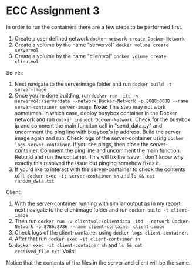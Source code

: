 # ECC Assignment 3

In order to run the containers there are a few steps to be performed first. 

1. Create a user defined network `docker network create Docker-Network`
2. Create a volume by the name "servervol" `docker volume create servervol`
3. Create a volume by the name "clientvol" `docker volume create clientvol`

Server:
1. Next navigate to the serverimage folder and run `docker build -t server-image .`
2. Once you're done building, run `docker run -itd -v servervol:/serverdata --network Docker-Network -p 8888:8888 --name server-container server-image`.
**Note:** This step may not work sometimes. In which case, deploy busybox container in the Docker network and run `docker inspect Docker-Network`. Check for the busybox ip and comment the main funciton call in "send_data.py" and uncomment the ping line with busybox's ip address. Build the server image again and run. Check logs of the server-container using `docker logs server-container`. If you see pings, then close the server-container. Comment the ping line and uncomment the main function. Rebuild and run the container. This will fix the issue. I don't know why exactly this resolved the issue but pinging somehow fixes it.
4. If you'd like to interact with the server-container to check the contents of it, `docker exec -it server-container sh` and `ls && cat random_data.txt`

Client:
1. With the server-container running with similar output as in my report, next navigate to the clientimage folder and run `docker build -t client-image .`
2. Then run `docker run -v clientvol:/clientdata -itd --network Docker-Network -p 8786:8786 --name client-container client-image`
3. Check logs of the client-container using `docker logs client-container`.
4. After that run `docker exec -it client-container sh`
5. `docker exec -it client-container sh` and `ls && cat received_file.txt`. Voila!

Notice that the contents of the files in the server and client will be the same.
